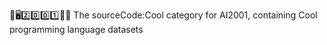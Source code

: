 🧠️🖥️2️⃣️0️⃣️0️⃣️1️⃣️💾️📜️ The sourceCode:Cool category for AI2001, containing Cool programming language datasets
